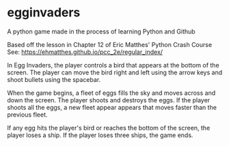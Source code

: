 # egginvaders
A python game made in the process of learning Python and Github

Based off the lesson in Chapter 12 of Eric Matthes' Python Crash Course
See: https://ehmatthes.github.io/pcc_2e/regular_index/

In Egg Invaders, the player controls a bird that appears at the bottom of the screen.  The player can move the bird right and left using the arrow keys and shoot bullets using the spacebar.

When the game begins, a fleet of eggs fills the sky and moves across and down the screen.  The player shoots and destroys the eggs.  If the player shoots all the eggs, a new fleet appear appears that moves faster than the previous fleet.  

If any egg hits the player's bird or reaches the bottom of the screen, the player loses a ship.  If the player loses three ships, the game ends.